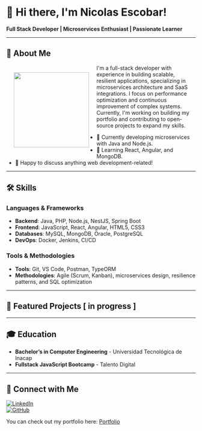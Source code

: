 # 👋 Hi there, I'm Nicolas Escobar!

**Full Stack Developer | Microservices Enthusiast | Passionate Learner**

---

## 🚀 About Me

<p align="left">
  <img src="https://media.giphy.com/media/xTiN0CNHgoRf1Ha7CM/giphy.gif?cid=790b7611w0or00wdhncio8k8x1nhncnbihqxd8cta1fc2zn8&ep=v1_gifs_trending&rid=giphy.gif&ct=g" width="200" align="left" style="margin: 20px;"/>
  I'm a full-stack developer with experience in building scalable, resilient applications, specializing in microservices architecture and SaaS integrations. I focus on performance optimization and continuous improvement of complex systems. Currently, I'm working on building my portfolio and contributing to open-source projects to expand my skills.
</p>

- 🔭 Currently developing microservices with Java and Node.js.
- 🌱 Learning React, Angular, and MongoDB.
- 💬 Happy to discuss anything web development-related!

---

## 🛠 Skills

### Languages & Frameworks

- **Backend**: Java, PHP, Node.js, NestJS, Spring Boot
- **Frontend**: JavaScript, React, Angular, HTML5, CSS3
- **Databases**: MySQL, MongoDB, Oracle, PostgreSQL
- **DevOps**: Docker, Jenkins, CI/CD

### Tools & Methodologies

- **Tools**: Git, VS Code, Postman, TypeORM
- **Methodologies**: Agile (Scrum, Kanban), microservices design, resilience patterns, and SQL optimization

---

## 📂 Featured Projects [ in progress ] 

---

## 🎓 Education

- **Bachelor’s in Computer Engineering** - Universidad Tecnológica de Inacap
- **Fullstack JavaScript Bootcamp** - Talento Digital

---

## 🤝 Connect with Me

[![LinkedIn](https://img.shields.io/badge/-LinkedIn-0077B5?style=for-the-badge&logo=LinkedIn&logoColor=ffffff)](https://www.linkedin.com/in/nicolás-alejandro-escobar-villegas/)  
[![GitHub](https://img.shields.io/badge/-GitHub-181717?style=for-the-badge&logo=GitHub&logoColor=ffffff)](https://github.com/NicolasAEV)

You can check out my portfolio here: [Portfolio](https://portafolio-naev.vercel.app/)
